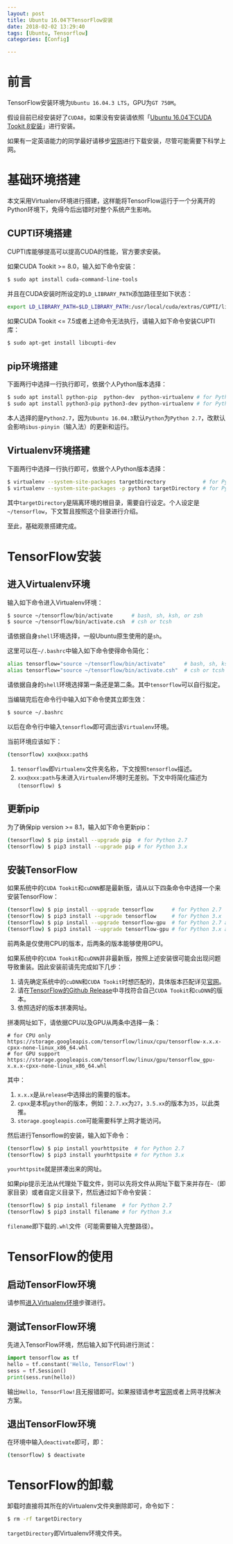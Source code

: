 ```yaml
---
layout: post
title: Ubuntu 16.04下TensorFlow安装
date: 2018-02-02 13:29:40
tags: [Ubuntu, Tensorflow]
categories: [Config]

---
```


# 前言

TensorFlow安装环境为`Ubuntu 16.04.3 LTS`，GPU为`GT 750M`。

假设目前已经安装好了`CUDA8`，如果没有安装请依照「[Ubuntu 16.04下CUDA Tookit 8安装](/2018/02/01/Ubuntu-CUDA-Tookit-8-Install)」进行安装。

如果有一定英语能力的同学最好请移步[官网](https://www.tensorflow.org/install/install_linux)进行下载安装，尽管可能需要下科学上网。

<!-- more -->

# 基础环境搭建

本文采用Virtualenv环境进行搭建，这样能将TensorFlow运行于一个分离开的Python环境下，免得今后出错时对整个系统产生影响。

## CUPTI环境搭建

CUPTI库能够提高可以提高CUDA的性能，官方要求安装。

如果CUDA Tookit >= 8.0，输入如下命令安装：
``` bash
$ sudo apt install cuda-command-line-tools
```
并且在CUDA安装时所设定的`LD_LIBRARY_PATH`添加路径至如下状态：
``` bash
export LD_LIBRARY_PATH=$LD_LIBRARY_PATH:/usr/local/cuda/extras/CUPTI/lib64
```
如果CUDA Tookit <= 7.5或者上述命令无法执行，请输入如下命令安装CUPTI库：
``` bash
$ sudo apt-get install libcupti-dev
```

## pip环境搭建

下面两行中选择一行执行即可，依据个人Python版本选择：
``` bash
$ sudo apt install python-pip  python-dev  python-virtualenv # for Python 2.7
$ sudo apt install python3-pip python3-dev python-virtualenv # for Python 3.x
```
本人选择的是`Python2.7`，因为`Ubuntu 16.04.3`默认`Python`为`Python 2.7`，改默认会影响`ibus-pinyin`（输入法）的更新和运行。

## Virtualenv环境搭建

下面两行中选择一行执行即可，依据个人Python版本选择：
``` bash
$ virtualenv --system-site-packages targetDirectory            # for Python 2.7
$ virtualenv --system-site-packages -p python3 targetDirectory # for Python 3.x
```
其中`targetDirectory`是隔离环境的根目录，需要自行设定。个人设定是`~/tensorflow`，下文暂且按照这个目录进行介绍。

至此，基础观景搭建完成。

# TensorFlow安装

## 进入Virtualenv环境

输入如下命令进入Virtualenv环境：
``` bash
$ source ~/tensorflow/bin/activate      # bash, sh, ksh, or zsh
$ source ~/tensorflow/bin/activate.csh  # csh or tcsh
```
请依据自身`shell`环境选择，一般Ubuntu原生使用的是`sh`。

这里可以在`~/.bashrc`中输入如下命令使得命令简化：
``` bash
alias tensorflow="source ~/tensorflow/bin/activate"      # bash, sh, ksh, or zsh
alias tensorflow="source ~/tensorflow/bin/activate.csh"  # csh or tcsh
```
请依据自身的`shell`环境选择第一条还是第二条。其中`tensorflow`可以自行拟定。

当编辑完后在命令行中输入如下命令使其立即生效：
``` bash
$ source ~/.bashrc
```
以后在命令行中输入`tensorflow`即可调出该`Virtualenv`环境。

当前环境应该如下：
``` bash
(tensorflow) xxx@xxx:path$
```
1. `tensorflow`即`Virtualenv`文件夹名称，下文按照`tensorflow`描述。
2. `xxx@xxx:path`与未进入`Virtualenv`环境时无差别。下文中将简化描述为`(tensorflow) $`

## 更新pip

为了确保pip version >= 8.1，输入如下命令更新pip：
``` bash
(tensorflow) $ pip install --upgrade pip  # for Python 2.7
(tensorflow) $ pip3 install --upgrade pip # for Python 3.x
```

## 安装TensorFlow

如果系统中的`CUDA Tookit`和`cuDNN`都是最新版，请从以下四条命令中选择一个来安装TensorFlow：
``` bash
(tensorflow) $ pip install --upgrade tensorflow      # for Python 2.7
(tensorflow) $ pip3 install --upgrade tensorflow     # for Python 3.x
(tensorflow) $ pip install --upgrade tensorflow-gpu  # for Python 2.7 and GPU
(tensorflow) $ pip3 install --upgrade tensorflow-gpu # for Python 3.x and GPU
```
前两条是仅使用CPU的版本，后两条的版本能够使用GPU。

如果系统中的`CUDA Tookit`和`cuDNN`并非最新版，按照上述安装很可能会出现问题导致重装。因此安装前请先完成如下几步：

1. 请先确定系统中的`cuDNN`和`CUDA Tookit`时想匹配的，具体版本匹配详见[官网](https://developer.nvidia.com/rdp/cudnn-download)。
2. 请在[TensorFlow的Github Release](https://github.com/tensorflow/tensorflow/releases)中寻找符合自己`CUDA Tookit`和`cuDNN`的版本。
3. 依照选好的版本拼凑网址。

拼凑网址如下，请依据CPU以及GPU从两条中选择一条：
```
# for CPU only
https://storage.googleapis.com/tensorflow/linux/cpu/tensorflow-x.x.x-cpxx-none-linux_x86_64.whl
# for GPU support
https://storage.googleapis.com/tensorflow/linux/gpu/tensorflow_gpu-x.x.x-cpxx-none-linux_x86_64.whl
```
其中：
1. `x.x.x`是从`release`中选择出的需要的版本。
2. `cpxx`是本机`python`的版本，例如：`2.7.xx`为`27`，`3.5.xx`的版本为`35`，以此类推。
3. `storage.googleapis.com`可能需要科学上网才能访问。

然后进行Tensorflow的安装，输入如下命令：
``` bash
(tensorflow) $ pip install yourhttpsite  # for Python 2.7
(tensorflow) $ pip3 install yourhttpsite # for Python 3.x
```
`yourhttpsite`就是拼凑出来的网址。

如果pip提示无法从代理处下载文件，则可以先将文件从网址下载下来并存在`~`（即家目录）或者自定义目录下，然后通过如下命令安装：
``` bash
(tensorflow) $ pip install filename  # for Python 2.7
(tensorflow) $ pip3 install filename # for Python 3.x
```
`filename`即下载的`.whl`文件（可能需要输入完整路径）。

# TensorFlow的使用

## 启动TensorFlow环境

请参照[进入Virtualenv环境](#进入Virtualenv环境)步骤进行。

## 测试TensorFlow环境

先进入TensorFlow环境，然后输入如下代码进行测试：
``` python
import tensorflow as tf
hello = tf.constant('Hello, TensorFlow!')
sess = tf.Session()
print(sess.run(hello))
```
输出`Hello, TensorFlow!`且无报错即可。如果报错请参考[官网](https://www.tensorflow.org/install/install_linux#CommonInstallationProblems)或者上网寻找解决方案。

## 退出TensorFlow环境

在环境中输入`deactivate`即可，即：
``` bash
(tensorflow) $ deactivate
```

# TensorFlow的卸载

卸载时直接将其所在的Virtualenv文件夹删除即可，命令如下：
``` bash
$ rm -rf targetDirectory
```
`targetDirectory`即Virtualenv环境文件夹。
